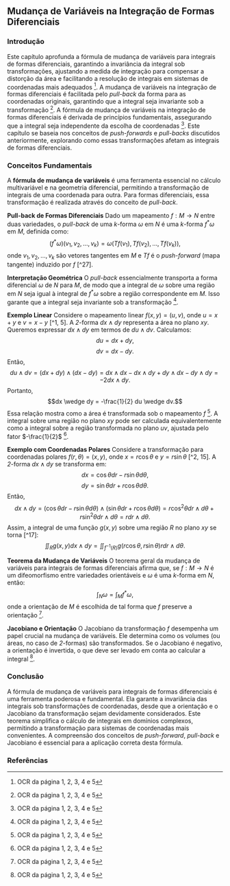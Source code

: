 ## Mudança de Variáveis na Integração de Formas Diferenciais

### Introdução
Este capítulo aprofunda a fórmula de mudança de variáveis para integrais de formas diferenciais, garantindo a invariância da integral sob transformações, ajustando a medida de integração para compensar a distorção da área e facilitando a resolução de integrais em sistemas de coordenadas mais adequados [^1]. A mudança de variáveis na integração de formas diferenciais é facilitada pelo *pull-back* da forma para as coordenadas originais, garantindo que a integral seja invariante sob a transformação [^1]. A fórmula de mudança de variáveis na integração de formas diferenciais é derivada de princípios fundamentais, assegurando que a integral seja independente da escolha de coordenadas [^1]. Este capítulo se baseia nos conceitos de *push-forwards* e *pull-backs* discutidos anteriormente, explorando como essas transformações afetam as integrais de formas diferenciais.

### Conceitos Fundamentais

A **fórmula de mudança de variáveis** é uma ferramenta essencial no cálculo multivariável e na geometria diferencial, permitindo a transformação de integrais de uma coordenada para outra. Para formas diferenciais, essa transformação é realizada através do conceito de *pull-back*.

**Pull-back de Formas Diferenciais**
Dado um mapeamento $f: M \rightarrow N$ entre duas variedades, o *pull-back* de uma *k*-forma $\omega$ em $N$ é uma *k*-forma $f^*\omega$ em $M$, definida como:
$$(f^*\omega)(v_1, v_2, ..., v_k) = \omega(Tf(v_1), Tf(v_2), ..., Tf(v_k)),$$
onde $v_1, v_2, ..., v_k$ são vetores tangentes em $M$ e $Tf$ é o *push-forward* (mapa tangente) induzido por $f$ [^27].

**Interpretação Geométrica**
O *pull-back* essencialmente transporta a forma diferencial $\omega$ de $N$ para $M$, de modo que a integral de $\omega$ sobre uma região em $N$ seja igual à integral de $f^*\omega$ sobre a região correspondente em $M$. Isso garante que a integral seja invariante sob a transformação [^1].

**Exemplo Linear**
Considere o mapeamento linear $f(x, y) = (u, v)$, onde $u = x + y$ e $v = x - y$ [^1, 5]. A *2*-forma $dx \wedge dy$ representa a área no plano *xy*. Queremos expressar $dx \wedge dy$ em termos de $du \wedge dv$. Calculamos:
$$du = dx + dy,$$
$$dv = dx - dy.$$
Então,
$$du \wedge dv = (dx + dy) \wedge (dx - dy) = dx \wedge dx - dx \wedge dy + dy \wedge dx - dy \wedge dy = -2dx \wedge dy.$$
Portanto,
$$dx \wedge dy = -\frac{1}{2} du \wedge dv.$$
Essa relação mostra como a área é transformada sob o mapeamento $f$ [^1]. A integral sobre uma região no plano *xy* pode ser calculada equivalentemente como a integral sobre a região transformada no plano *uv*, ajustada pelo fator $-\frac{1}{2}$ [^1].

**Exemplo com Coordenadas Polares**
Considere a transformação para coordenadas polares $f(r, \theta) = (x, y)$, onde $x = r \cos \theta$ e $y = r \sin \theta$ [^2, 15].  A *2*-forma $dx \wedge dy$ se transforma em:
$$dx = \cos \theta dr - r \sin \theta d\theta,$$
$$dy = \sin \theta dr + r \cos \theta d\theta.$$
Então,
$$dx \wedge dy = (\cos \theta dr - r \sin \theta d\theta) \wedge (\sin \theta dr + r \cos \theta d\theta) = r \cos^2 \theta dr \wedge d\theta + r \sin^2 \theta dr \wedge d\theta = r dr \wedge d\theta.$$
Assim, a integral de uma função $g(x, y)$ sobre uma região $R$ no plano *xy* se torna [^17]:
$$\iint_R g(x, y) dx \wedge dy = \iint_{f^{-1}(R)} g(r \cos \theta, r \sin \theta) r dr \wedge d\theta.$$

**Teorema da Mudança de Variáveis**
O teorema geral da mudança de variáveis para integrais de formas diferenciais afirma que, se $f: M \rightarrow N$ é um difeomorfismo entre variedades orientáveis e $\omega$ é uma *k*-forma em $N$, então:
$$\int_N \omega = \int_M f^*\omega,$$
onde a orientação de $M$ é escolhida de tal forma que $f$ preserve a orientação [^1].

**Jacobiano e Orientação**
O Jacobiano da transformação $f$ desempenha um papel crucial na mudança de variáveis. Ele determina como os volumes (ou áreas, no caso de *2*-formas) são transformados. Se o Jacobiano é negativo, a orientação é invertida, o que deve ser levado em conta ao calcular a integral [^1].

### Conclusão
A fórmula de mudança de variáveis para integrais de formas diferenciais é uma ferramenta poderosa e fundamental. Ela garante a invariância das integrais sob transformações de coordenadas, desde que a orientação e o Jacobiano da transformação sejam devidamente considerados. Este teorema simplifica o cálculo de integrais em domínios complexos, permitindo a transformação para sistemas de coordenadas mais convenientes. A compreensão dos conceitos de *push-forward*, *pull-back* e Jacobiano é essencial para a aplicação correta desta fórmula.

### Referências
[^1]: OCR da página 1, 2, 3, 4 e 5
[^2]: OCR da página 15
[^3]: OCR da página 17

<!-- END -->